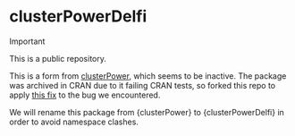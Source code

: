 clusterPowerDelfi
============

> [!IMPORTANT]  
> This is a public repository.

This is a form from [clusterPower](https://github.com/Kenkleinman/clusterPower/), which seems to be inactive. The package was archived in CRAN due to it failing CRAN tests, so forked this repo to apply [this fix](https://github.com/Kenkleinman/clusterPower/pull/226) to the bug we encountered.

We will rename this package from {clusterPower} to {clusterPowerDelfi} in order to avoid namespace clashes.
